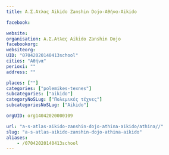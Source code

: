 ```yaml
---
title: Α.Σ.Ατλας Aikido Zanshin Dojo-Αθήνα-Aikido

facebook:

website:
organisation: Α.Σ.Ατλας Aikido Zanshin Dojo
facebookorg:
websiteorg:
UID: "07042020140413school"
cities: "Αθήνα"
perioxi: ""
address: ""

places: [""]
categories: ["polemikes-texnes"]
subcategories: ["aikido"]
categoryNoSLug: ["Πολεμικές τέχνες"]
subcategoriesNoSLug: ["Aikido"]

orgUID: org14042020000109

url: "a-s-atlas-aikido-zanshin-dojo-athina-aikido/athina//"
slug: "a-s-atlas-aikido-zanshin-dojo-athina-aikido"
aliases:
    - /07042020140413school
---
```





